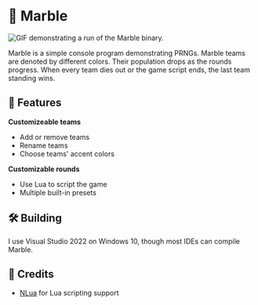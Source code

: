 # 🔮 Marble

![GIF demonstrating a run of the Marble binary.](https://github.com/maiswan/Marble/assets/173935047/8af4f0f9-e535-40af-8009-887cc477f0f8)

Marble is a simple console program demonstrating PRNGs. Marble teams are denoted by different colors. Their population drops as the rounds progress. When every team dies out or the game script ends, the last team standing wins.

## 🎉 Features
**Customizeable teams**
- Add or remove teams
- Rename teams
- Choose teams' accent colors
  
**Customizable rounds**
- Use Lua to script the game
- Multiple built-in presets

## 🛠 Building

I use Visual Studio 2022 on Windows 10, though most IDEs can compile Marble.

## 🙏 Credits

* [NLua](github.com/NLua/NLua) for Lua scripting support

